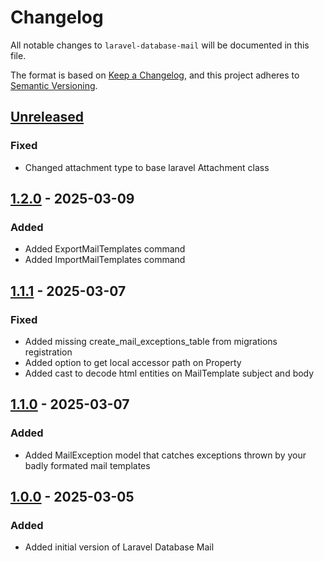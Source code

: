 # Changelog

All notable changes to `laravel-database-mail` will be documented in this file.

The format is based on [Keep a Changelog](https://keepachangelog.com/en/1.1.0/),
and this project adheres to [Semantic Versioning](https://semver.org/spec/v2.0.0.html).

## [Unreleased]
### Fixed
- Changed attachment type to base laravel Attachment class

## [1.2.0] - 2025-03-09
### Added
- Added ExportMailTemplates command
- Added ImportMailTemplates command

## [1.1.1] - 2025-03-07
### Fixed
- Added missing create_mail_exceptions_table from migrations registration
- Added option to get local accessor path on Property
- Added cast to decode html entities on MailTemplate subject and body

## [1.1.0] - 2025-03-07
### Added
- Added MailException model that catches exceptions thrown by your badly formated mail templates

## [1.0.0] - 2025-03-05
### Added
- Added initial version of Laravel Database Mail

[unreleased]: https://github.com/martinpetricko/laravel-database-mail/compare/1.2.0...HEAD
[1.2.0]: https://github.com/martinpetricko/laravel-database-mail/compare/1.1.1...1.2.0
[1.1.1]: https://github.com/martinpetricko/laravel-database-mail/compare/1.1.0...1.1.1
[1.1.0]: https://github.com/martinpetricko/laravel-database-mail/compare/1.0.0...1.1.0
[1.0.0]: https://github.com/martinpetricko/laravel-database-mail/releases/tag/1.0.0
